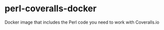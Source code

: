 # perl-coveralls-docker
Docker image that includes the Perl code you need to work with Coveralls.io
